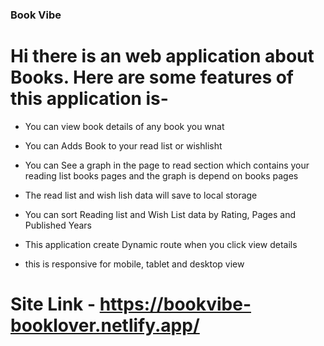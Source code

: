 ### Book Vibe


# Hi there is an web application about Books. Here are some features of this application is-

- You can view book details of any book you wnat
- You can Adds Book to your read list or wishlisht
- You can See a graph in the page to read section which contains your reading list books pages and the graph is depend on books pages
- The read list and wish lish data will save to local storage
- You can sort Reading list and Wish List data by Rating, Pages and Published Years

- This application create Dynamic route when you click view details
- this is responsive for mobile, tablet and desktop view

# Site Link - https://bookvibe-booklover.netlify.app/

